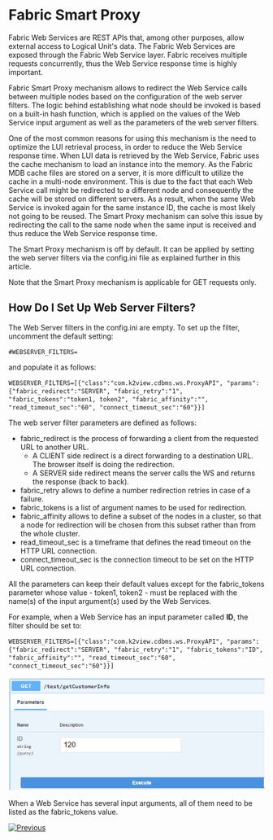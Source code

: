 # Fabric Smart Proxy

Fabric Web Services are REST APIs that, among other purposes, allow external access to Logical Unit's data. The Fabric Web Services are exposed through the Fabric Web Service layer. Fabric receives multiple requests concurrently, thus the Web Service response time is highly important. 

Fabric Smart Proxy mechanism allows to redirect the Web Service calls between multiple nodes based on the configuration of the web server filters. The logic behind establishing what node should be invoked is based on a built-in hash function, which is applied on the values of the Web Service input argument as well as the parameters of the web server filters. 

One of the most common reasons for using this mechanism is the need to optimize the LUI retrieval process, in order to reduce the Web Service response time. 
When LUI data is retrieved by the Web Service, Fabric uses the cache mechanism to load an instance into the memory. As the Fabric MDB cache files are stored on a server, it is more difficult to utilize the cache in a multi-node environment. This is due to the fact that each Web Service call might be redirected to a different node and consequently the cache will be stored on different servers. As a result, when the same Web Service is invoked again for the same instance ID, the cache is most likely not going to be reused. The Smart Proxy mechanism can solve this issue by redirecting the call to the same node when the same input is received and thus reduce the Web Service response time.

The Smart Proxy mechanism is off by default. It can be applied by setting the web server filters via the config.ini file as explained further in this article.

Note that the Smart Proxy mechanism is applicable for GET requests only.

## How Do I Set Up Web Server Filters?

The Web Server filters in the config.ini are empty. To set up the filter, uncomment the default setting:

~~~
#WEBSERVER_FILTERS=
~~~

and populate it as follows:

~~~
WEBSERVER_FILTERS=[{"class":"com.k2view.cdbms.ws.ProxyAPI", "params":{"fabric_redirect":"SERVER", "fabric_retry":"1", "fabric_tokens":"token1, token2", "fabric_affinity":"", "read_timeout_sec":"60", "connect_timeout_sec":"60"}}]
~~~

The web server filter parameters are defined as follows:

* fabric_redirect is the process of forwarding a client from the requested URL to another URL. 
  * A CLIENT side redirect is a direct forwarding to a destination URL. The browser itself is doing the redirection. 
  * A SERVER side redirect means the server calls the WS and returns the response (back to back).
* fabric_retry allows to define a number redirection retries in case of a failure.
* fabric_tokens is a list of argument names to be used for redirection.
* fabric_affinity allows to define a subset of the nodes in a cluster, so that a node for redirection will be chosen from this subset rather than from the whole cluster.
* read_timeout_sec is a timeframe that defines the read timeout on the HTTP URL connection.
* connect_timeout_sec is the connection timeout to be set on the HTTP URL connection.

All the parameters can keep their default values except for the fabric_tokens parameter whose value - token1, token2 - must be replaced with the name(s) of the input argument(s) used by the Web Services. 

For example, when a Web Service has an input parameter called **ID**, the filter should be set to:

~~~
WEBSERVER_FILTERS=[{"class":"com.k2view.cdbms.ws.ProxyAPI", "params":{"fabric_redirect":"SERVER", "fabric_retry":"1", "fabric_tokens":"ID", "fabric_affinity":"", "read_timeout_sec":"60", "connect_timeout_sec":"60"}}]
~~~

<img src="images/web-service-proxy.png" style="zoom:80%;" />

When a Web Service has several input arguments, all of them need to be listed as the fabric_tokens value.



[![Previous](/articles/images/Previous.png)](/articles/15_web_services_and_graphit/16_rest_api_additions.md)
